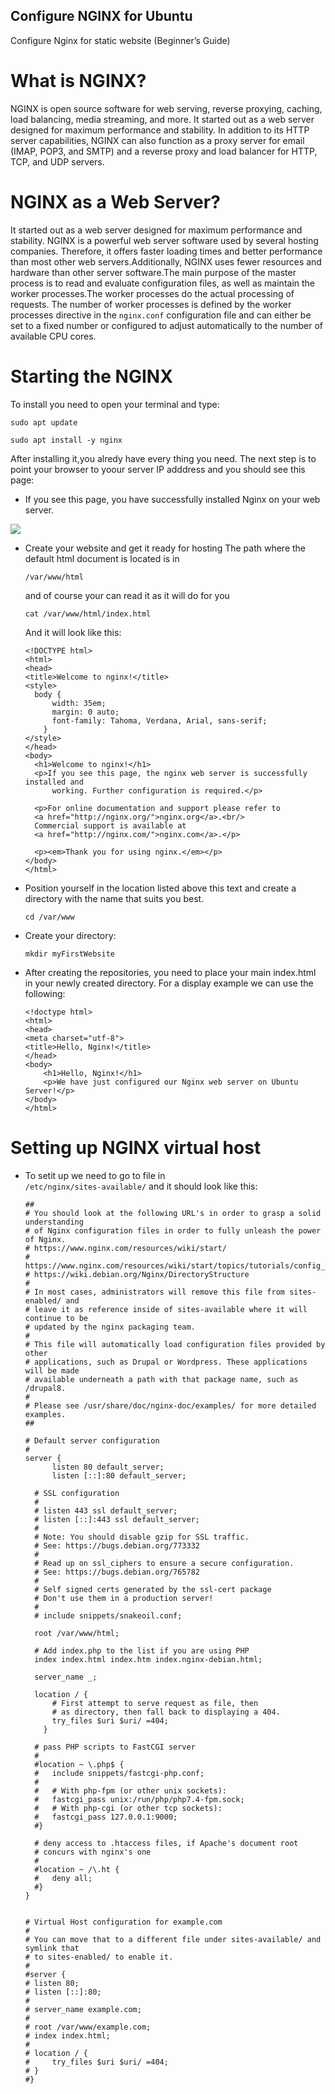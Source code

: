 ## Configure NGINX for Ubuntu

Configure Nginx for static website (Beginner’s Guide)

# What is NGINX?
  
  NGINX is open source software for web serving, reverse proxying, caching, load balancing, media streaming, and more. It started out as a web server designed for maximum performance and stability. In addition to its HTTP server capabilities, NGINX can also function as a proxy server for email (IMAP, POP3, and SMTP) and a reverse proxy and load balancer for HTTP, TCP, and UDP servers.

# NGINX as a Web Server?

  It started out as a web server designed for maximum performance and stability. NGINX is a powerful web server software used by several hosting companies. Therefore, it offers faster loading times and better performance than most other web servers.Additionally, NGINX uses fewer resources and hardware than other server software.The main purpose of the master process is to read and evaluate configuration files, as well as maintain the worker processes.The worker processes do the actual processing of requests. The number of worker processes is defined by the worker processes directive in the <code>nginx.conf</code> configuration file and can either be set to a fixed number or configured to adjust automatically to the number of available CPU cores.

# Starting the NGINX
  
  To install you need to open your terminal and type:
  
  <code>sudo apt update</code>

  <code>sudo apt install -y nginx</code>

  After installing it,you alredy have every thing you need. The next step is to point your browser to yoour server IP adddress and you should see this page:

  * If you see this page, you have successfully installed Nginx on your web server.

  <picutre>
    <img src="https://ubuntucommunity.s3.dualstack.us-east-2.amazonaws.com/original/2X/7/7504d83a9fe8c09d861b2f7c49e144ac773f0c0d.png">
  </picutre>

* Create your website and get it ready for hosting
  The path where the default html document is located is in

  <code>/var/www/html</code>

  and of course your can read it as it will do for you

  <code>cat /var/www/html/index.html</code>

  And it will look like this:

      <!DOCTYPE html>
      <html>
      <head>
      <title>Welcome to nginx!</title>
      <style>
        body {
            width: 35em;
            margin: 0 auto;
            font-family: Tahoma, Verdana, Arial, sans-serif;
          }
      </style>
      </head>
      <body>
        <h1>Welcome to nginx!</h1>
        <p>If you see this page, the nginx web server is successfully installed and
            working. Further configuration is required.</p>

        <p>For online documentation and support please refer to
        <a href="http://nginx.org/">nginx.org</a>.<br/>
        Commercial support is available at
        <a href="http://nginx.com/">nginx.com</a>.</p>

        <p><em>Thank you for using nginx.</em></p>
      </body>
      </html>

  
* Position yourself in the location listed above this text and create a directory with the name that suits you best.

  <code>cd /var/www </code>

* Create your directory:

  <code>mkdir myFirstWebsite</code>
* After creating the repositories, you need to place your main index.html in your newly created directory. For a display example we can use the following:

      <!doctype html>
      <html>
      <head>
      <meta charset="utf-8">
      <title>Hello, Nginx!</title>
      </head>
      <body>
          <h1>Hello, Nginx!</h1>
          <p>We have just configured our Nginx web server on Ubuntu Server!</p>
      </body>
      </html>
  
# Setting up NGINX virtual host

* To setit up we need to go to file in <code> /etc/nginx/sites-available/</code> and it should look like this:


      ##
      # You should look at the following URL's in order to grasp a solid understanding
      # of Nginx configuration files in order to fully unleash the power of Nginx.
      # https://www.nginx.com/resources/wiki/start/
      # https://www.nginx.com/resources/wiki/start/topics/tutorials/config_pitfalls/
      # https://wiki.debian.org/Nginx/DirectoryStructure
      #
      # In most cases, administrators will remove this file from sites-enabled/ and
      # leave it as reference inside of sites-available where it will continue to be
      # updated by the nginx packaging team.
      #
      # This file will automatically load configuration files provided by other
      # applications, such as Drupal or Wordpress. These applications will be made
      # available underneath a path with that package name, such as /drupal8.
      #
      # Please see /usr/share/doc/nginx-doc/examples/ for more detailed examples.
      ##

      # Default server configuration
      #
      server {
	        listen 80 default_server;
	        listen [::]:80 default_server;

	    # SSL configuration
	    #
	    # listen 443 ssl default_server;
	    # listen [::]:443 ssl default_server;
	    #
	    # Note: You should disable gzip for SSL traffic.
	    # See: https://bugs.debian.org/773332
	    #
	    # Read up on ssl_ciphers to ensure a secure configuration.
	    # See: https://bugs.debian.org/765782
	    #
	    # Self signed certs generated by the ssl-cert package
	    # Don't use them in a production server!
	    #
	    # include snippets/snakeoil.conf;

	    root /var/www/html;

	    # Add index.php to the list if you are using PHP
	    index index.html index.htm index.nginx-debian.html;

	    server_name _;

	    location / {
		    # First attempt to serve request as file, then
		    # as directory, then fall back to displaying a 404.
		    try_files $uri $uri/ =404;
	      }

	    # pass PHP scripts to FastCGI server
	    #
	    #location ~ \.php$ {
	    #	include snippets/fastcgi-php.conf;
	    #
	    #	# With php-fpm (or other unix sockets):
	    #	fastcgi_pass unix:/run/php/php7.4-fpm.sock;
	    #	# With php-cgi (or other tcp sockets):
	    #	fastcgi_pass 127.0.0.1:9000;
	    #}

	    # deny access to .htaccess files, if Apache's document root
	    # concurs with nginx's one
	    #
	    #location ~ /\.ht {
	    #	deny all;
	    #}
      }


      # Virtual Host configuration for example.com
      #
      # You can move that to a different file under sites-available/ and symlink that
      # to sites-enabled/ to enable it.
      #
      #server {
      #	listen 80;
      #	listen [::]:80;
      #
      #	server_name example.com;
      #
      #	root /var/www/example.com;
      #	index index.html;
      #
      #	location / {
      #		try_files $uri $uri/ =404;
      # }
      #}

